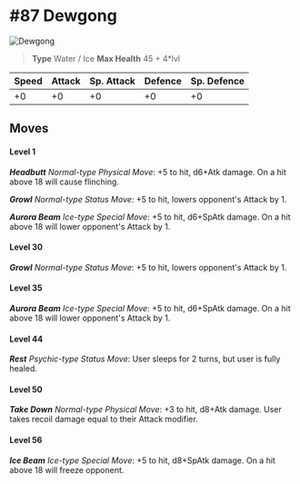 # #87 Dewgong


![Dewgong](https://img.pokemondb.net/sprites/home/normal/1x/dewgong.png)

> **Type** Water / Ice
> **Max Health** 45 + 4\*lvl

| Speed | Attack | Sp. Attack | Defence | Sp. Defence |
| ----- | ------ | ---------- | ------- | ----------- |
| +0 | +0 | +0 | +0 | +0 |

## Moves
#### Level 1

***Headbutt** Normal-type Physical Move*: +5 to hit, d6+Atk damage. On a hit above 18 will cause flinching.

***Growl** Normal-type Status Move*: +5 to hit, lowers opponent's Attack by 1.

***Aurora Beam** Ice-type Special Move*: +5 to hit, d6+SpAtk damage. On a hit above 18 will lower opponent's Attack by 1.
#### Level 30

***Growl** Normal-type Status Move*: +5 to hit, lowers opponent's Attack by 1.
#### Level 35

***Aurora Beam** Ice-type Special Move*: +5 to hit, d6+SpAtk damage. On a hit above 18 will lower opponent's Attack by 1.
#### Level 44

***Rest** Psychic-type Status Move*: User sleeps for 2 turns, but user is fully healed.
#### Level 50

***Take Down** Normal-type Physical Move*: +3 to hit, d8+Atk damage. User takes recoil damage equal to their Attack modifier.
#### Level 56

***Ice Beam** Ice-type Special Move*: +5 to hit, d8+SpAtk damage. On a hit above 18 will freeze opponent.

